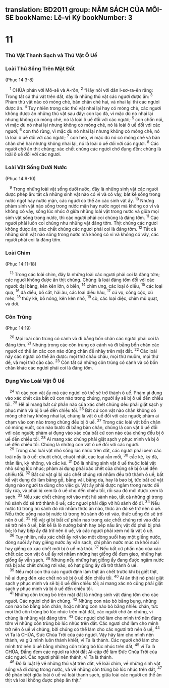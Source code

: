 translation: BD2011
group: NĂM SÁCH CỦA MÔI-SE
bookName: Lê-vi Ký 
bookNumber: 3
-------

<div class="title"><h1>11</h1><h3>Thú Vật Thanh Sạch và Thú Vật Ô Uế</h3><h3>Loài Thú Sống Trên Mặt Ðất</h3><p>(Phục 14:3-8)</p></div>
<span class="verse le_11_1"> <sup>1</sup> CHÚA phán với Mô-sê và A-rôn,</span>
<span class="verse le_11_2"><sup>2</sup> “Hãy nói với dân I-sơ-ra-ên rằng: Trong tất cả thú vật trên đất, đây là những thú vật các ngươi được ăn: </span>
<span class="verse le_11_3"><sup>3</sup> Phàm thú vật nào có móng chẻ, bàn chân chẻ hai, và nhai lại thì các ngươi được ăn. </span>
<span class="verse le_11_4"><sup>4</sup> Tuy nhiên trong các thú vật nhai lại hay có móng chẻ, các ngươi không được ăn những thú vật sau đây: con lạc đà, vì mặc dù nó nhai lại nhưng không có móng chẻ, nó là loài ô uế đối với các ngươi; </span>
<span class="verse le_11_5"><sup>5</sup> con chồn núi, vì mặc dù nó nhai lại nhưng không có móng chẻ, nó là loài ô uế đối với các ngươi;</span>
<span class="verse le_11_6"><sup>6</sup> con thỏ rừng, vì mặc dù nó nhai lại nhưng không có móng chẻ, nó là loài ô uế đối với các ngươi; </span>
<span class="verse le_11_7"><sup>7</sup> con heo, vì mặc dù nó có móng chẻ và bàn chân chẻ hai nhưng không nhai lại, nó là loài ô uế đối với các ngươi. </span>
<span class="verse le_11_8"><sup>8</sup> Các ngươi chớ ăn thịt chúng; xác chết chúng các ngươi chớ đụng đến; chúng là loài ô uế đối với các ngươi.<br/></span>
<div class="title"><h3>Loài Vật Sống Dưới Nước </h3><p>(Phục 14:9-10)</p></div>
<span class="verse le_11_9"> <sup>9</sup> Trong những loài vật sống dưới nước, đây là những sinh vật các ngươi được phép ăn: tất cả những sinh vật nào có vi và có vảy, bất kể sống trong nước ngọt hay nước mặn, các ngươi có thể ăn các sinh vật ấy. </span>
<span class="verse le_11_10"><sup>10</sup> Nhưng phàm sinh vật nào sống trong nước mặn hay nước ngọt mà không có vi và không có vảy, sống lúc nhúc ở giữa những loài vật trong nước và giữa mọi sinh vật sống trong nước, thì các ngươi phải coi chúng là đáng tởm. </span>
<span class="verse le_11_11"><sup>11</sup> Các ngươi phải luôn coi chúng như những vật đáng tởm. Thịt chúng các ngươi không được ăn; xác chết chúng các ngươi phải coi là đáng tởm. </span>
<span class="verse le_11_12"><sup>12</sup> Tất cả những sinh vật nào sống trong nước mà không có vi và không có vảy, các ngươi phải coi là đáng tởm.<br/></span>
<div class="title"><h3>Loài Chim</h3><p>(Phục 14:11-18)</p></div>
<span class="verse le_11_13"> <sup>13</sup> Trong các loài chim, đây là những loài các ngươi phải coi là đáng tởm; các ngươi không được ăn thịt chúng. Chúng là loài đáng tởm đối với các ngươi: đại bàng, kên kên lớn, ó biển, </span>
<span class="verse le_11_14"><sup>14</sup> chim ưng, các loại ó diều, </span>
<span class="verse le_11_15"><sup>15</sup> các loại quạ, </span>
<span class="verse le_11_16"><sup>16</sup> đà điểu, bồ cắt, hải âu, các loại diều hâu, </span>
<span class="verse le_11_17"><sup>17</sup> cú vọ, cồng cộc, cú mèo, </span>
<span class="verse le_11_18"><sup>18</sup> thủy kê, bồ nông, kên kên nhỏ, </span>
<span class="verse le_11_19"><sup>19</sup> cò, các loại diệc, chim mũ quạt, và dơi.<br/></span>
<div class="title"><h3>Côn Trùng</h3><p>(Phục 14:19)</p></div>
<span class="verse le_11_20"> <sup>20</sup> Mọi loài côn trùng có cánh và đi bằng bốn chân các ngươi phải coi là đáng tởm. </span>
<span class="verse le_11_21"><sup>21</sup> Nhưng trong các côn trùng có cánh và đi bằng bốn chân các ngươi có thể ăn các con nào dùng chân để nhảy trên mặt đất. </span>
<span class="verse le_11_22"><sup>22</sup> Các loài nầy các ngươi có thể ăn được: mọi thứ châu chấu, mọi thứ muỗm, mọi thứ dế, và mọi thứ cào cào. </span>
<span class="verse le_11_23"><sup>23</sup> Còn tất cả những côn trùng có cánh và có bốn chân khác các ngươi phải coi là đáng tởm.<br/></span>
<div class="title"><h3>Ðụng Vào Loài Vật Ô Uế</h3></div>
<span class="verse le_11_24"> <sup>24</sup> Vì các con vật ấy mà các ngươi có thể sẽ trở thành ô uế. Phàm ai đụng vào xác chết của bất cứ con nào trong chúng, người ấy sẽ bị ô uế đến chiều tối. </span>
<span class="verse le_11_25"><sup>25</sup> Hễ ai mang bất cứ phần nào của xác chết chúng đều phải giặt sạch y phục mình và bị ô uế đến chiều tối. </span>
<span class="verse le_11_26"><sup>26</sup> Bất cứ con vật nào chân không có móng chẻ hay không nhai lại, chúng là vật ô uế đối với các ngươi; phàm ai chạm vào con nào trong chúng đều bị ô uế. </span>
<span class="verse le_11_27"><sup>27</sup> Trong các loài vật bốn chân có móng vuốt, con nào bước đi bằng bàn chân, chúng là con vật ô uế đối với các ngươi; phàm ai đụng vào xác của bất cứ con nào của chúng đều bị ô uế đến chiều tối. </span>
<span class="verse le_11_28"><sup>28</sup> Ai mang xác chúng phải giặt sạch y phục mình và bị ô uế đến chiều tối. Chúng là những con vật ô uế đối với các ngươi.<br/></span>
<span class="verse le_11_29"> <sup>29</sup> Trong các loài vật nhỏ sống lúc nhúc trên đất, các ngươi phải xem các loài nầy là ô uế: chuột chũi, chuột nhắt, các loại rắn mối, </span>
<span class="verse le_11_30"><sup>30</sup> cắc kè, kỳ đà, thằn lằn, kỳ nhông, và cắc ké. </span>
<span class="verse le_11_31"><sup>31</sup> Ðó là những sinh vật ô uế thuộc loài vật nhỏ sống lúc nhúc; phàm ai đụng phải xác chết của chúng sẽ bị ô uế đến chiều tối. </span>
<span class="verse le_11_32"><sup>32</sup> Bất cứ vật gì bị xác chết chúng rơi nhằm đều trở thành ô uế, bất kể vật dụng đó làm bằng gỗ, bằng vải, bằng da, hay là bao bị, tức bất cứ vật dụng nào người ta dùng cho việc gì. Vật ấy phải được ngâm trong nước để tẩy rửa, và phải bị xem là ô uế cho đến chiều tối, rồi sau đó mới được xem là sạch. </span>
<span class="verse le_11_33"><sup>33</sup> Nếu xác chết chúng rơi vào một hũ sành nào, tất cả những gì trong hũ sành đó sẽ trở thành ô uế; các ngươi phải đập vỡ hũ sành đó đi. </span>
<span class="verse le_11_34"><sup>34</sup> Nếu nước từ trong hũ sành đó rơi nhằm thức ăn nào, thức ăn đó sẽ trở nên ô uế. Nếu thức uống nào bị nước từ trong hũ sành đó rơi vào, thức uống đó sẽ trở nên ô uế. </span>
<span class="verse le_11_35"><sup>35</sup> Hễ vật gì bị bất cứ phần nào trong xác chết chúng rơi vào đều sẽ trở nên ô uế, bất kể là lò nướng bánh hay bếp nấu ăn; vật đó phải bị phá bỏ; lò hay bếp ấy đã trở nên ô uế, và các ngươi phải xem nó là vật ô uế.<br/></span>
<span class="verse le_11_36"> <sup>36</sup> Tuy nhiên, nếu xác chết ấy rơi vào một dòng suối hay một giếng nước, dòng suối ấy hay giếng nước ấy vẫn sạch, chỉ phần nước múc ra khỏi suối hay giếng có xác chết mới bị ô uế mà thôi. </span>
<span class="verse le_11_37"><sup>37</sup> Nếu bất cứ phần nào của xác chết các con vật ô uế ấy rơi nhằm những hạt giống để đem gieo, những hạt giống ấy vẫn sạch. </span>
<span class="verse le_11_38"><sup>38</sup> Nhưng nếu những hạt giống ấy đang được ngâm nước mà bị xác chết chúng rơi vào, số hạt giống ấy đã trở thành ô uế.<br/></span>
<span class="verse le_11_39"> <sup>39</sup> Nếu một con thú các ngươi định làm thịt ăn chết trước khi bị giết thịt, hễ ai đụng đến xác chết nó sẽ bị ô uế đến chiều tối. </span>
<span class="verse le_11_40"><sup>40</sup> Ai ăn thịt nó phải giặt sạch y phục mình và sẽ bị ô uế đến chiều tối; ai mang xác nó cũng phải giặt sạch y phục mình và bị ô uế đến chiều tối.<br/></span>
<span class="verse le_11_41"> <sup>41</sup> Những côn trùng bò trên mặt đất là những sinh vật đáng tởm cho các ngươi. Các ngươi chớ ăn chúng. </span>
<span class="verse le_11_42"><sup>42</sup> Những con nào bò bằng bụng, những con nào bò bằng bốn chân, hoặc những con nào bò bằng nhiều chân, tức mọi thứ côn trùng bò lúc nhúc trên mặt đất, các ngươi chớ ăn chúng, vì chúng là những vật đáng tởm. </span>
<span class="verse le_11_43"><sup>43</sup> Các ngươi chớ làm cho mình trở nên đáng tởm vì những côn trùng bò lúc nhúc trên đất. Các ngươi chớ làm cho mình trở nên ô uế vì chúng, bởi chúng có thể làm cho các ngươi trở nên ô uế, </span>
<span class="verse le_11_44"><sup>44</sup> vì Ta là CHÚA, Ðức Chúa Trời của các ngươi. Vậy hãy làm cho mình nên thánh, và giữ mình luôn thánh khiết, vì Ta là thánh. Các ngươi chớ làm cho mình trở nên ô uế bằng những côn trùng bò lúc nhúc trên đất, </span>
<span class="verse le_11_45"><sup>45</sup> vì Ta là CHÚA, Ðấng đem các ngươi ra khỏi đất Ai-cập để làm Ðức Chúa Trời của các ngươi. Các ngươi phải nên thánh, vì Ta là thánh.<br/></span>
<span class="verse le_11_46"> <sup>46</sup> Ðó là luật lệ về những thú vật trên đất, về loài chim, về những sinh vật sống và di động trong nước, và về những côn trùng bò lúc nhúc trên đất, </span>
<span class="verse le_11_47"><sup>47</sup> để phân biệt giữa loài ô uế và loài thanh sạch, giữa loài các ngươi có thể ăn thịt và loài không được phép ăn thịt.”<br/></span>
